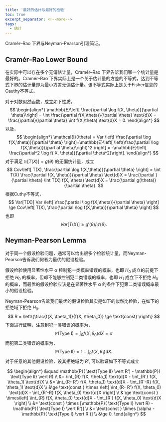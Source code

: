 ```yaml
---
title: '最好的估计与最好的检验'
toc: true
excerpt_separator: <!--more-->
tags:
  - 统计
---
```




Cramér–Rao 下界与Neyman-Pearson引理简证。

<!--more-->



## Cramér–Rao Lower Bound



在实际中可以存在多个无偏估计量，Cramér–Rao 下界告诉我们哪一个统计量是最好的。Cramér–Rao 下界实际上是一个关于估计量的方差的不等式，达到不等式下界的估计量即为最小方差无偏估计量。该不等式实际上是关于Fisher信息的Cauthy不等式。

对于对数似然函数，成立如下性质，
$$
\begin{align*}
\mathbb{E}\left[ \frac{\partial \log f(X, \theta)}{\partial \theta}\right] = \int \frac{\partial f(X,\theta)}{\partial \theta}  \text{d}X = \frac{\partial}{\partial \theta} \int  f(X,\theta) \text{d}X = 0. 
\end{align*}
$$
以及，
$$
\begin{align*}
\mathcal{I}(\theta) = Var \left[ \frac{\partial \log f(X,\theta)}{\partial \theta}  \right]=\mathbb{E}\left[ \left(\frac{\partial \log f(X,\theta)}{\partial \theta}\right)^2 \right] = -\mathbb{E}\left[ \frac{\partial^2 \log f( X, \theta)}{\partial \theta^2}\right].
\end{align*}
$$
对于满足 $\mathbb{E}[T(X)] = g(\theta)$ 的无偏统计量，成立
$$
Cov\left[ T(X), \frac{\partial \log f(X,\theta)}{\partial  \theta} \right] = \int T(X) \frac{\partial f(X, \theta)}{\partial \theta} \text{d}X = \frac{\partial }{\partial \theta} \int T(X) f(X, \theta) \text{d}X = \frac{\partial g(\theta)}{\partial \theta}.
$$
根据Cuthy不等式，
$$
Var[T(X)] Var \left[ \frac{\partial \log f(X,\theta)}{\partial \theta}  \right] \ge Cov\left[ T(X), \frac{\partial \log f(X,\theta)}{\partial  \theta} \right]
$$
也即
$$
Var[T(X)] \ge  g'(\theta)/ \mathcal{I}(\theta).
$$


## Neyman-Pearson Lemma



对于同一个假设检验问题，通常可以给出很多个检验统计量，而Neyman-Pearson告诉我们何者为最优的假设检验。

假设检验使用显著性水平 $\alpha$ 控制犯一类概率错误的概率，也即 $H_0$ 成立的前提下拒绝 $H_0$ 的概率，但却不能够控制犯二类错误的概率，也即 $H_1$ 成立下不拒绝 $H_0$ 的概率，而最优的假设检验应该是在显著性水平 $\alpha$ 的条件下犯第二类错误概率最小的假设检验。

Neyman-Pearson告诉我们最优的假设检验其实是如下的似然比检验，在如下的拒绝域下拒绝 $H_0$.
$$
R = \left\{\frac{f(X, \theta_1)}{f(X, \theta_0)} \ge \text{const} \right\}
$$
下面进行证明，注意到犯一类错误的概率为，
$$
\mathbb{P}( \text{Type I}) = \int_R f(X, \theta_0 ) \text{d}X  = \alpha
$$
而犯第二类错误的概率为，
$$
\mathbb{P}( \text{Type II}) = 1 - \int_R f(X, \theta_1) \text{d}X.
$$
对于任意的其他假设检验，设其拒绝域为 $R'$, 可以验证如下不等式成立


$$
\begin{align*}
&\quad \mathbb{P}( \text{Type II} \vert R')  -  \mathbb{P}( \text{Type II} \vert R) \\
&= \int_{R} f(X, \theta_1) \text{d}X - \int_{R'} f(X, \theta_1) \text{d}X \\
&=  \int_{R- R'} f(X, \theta_1) \text{d}X - \int_{R'-R} f(X, \theta_1) \text{d}X \\
&\ge \text{const } \times  \left[ \int_{R- R'} f(X, \theta_0) \text{d}X - \int_{R'-R} f(X, \theta_0) \text{d}X \right] \\
& \ge \text{const } \times\left[ \int_{R} f(X, \theta_0) \text{d}X - \int_{R'} f(X, \theta_0) \text{d}X \right] \\
&= \text{const } \times [\mathbb{P}( \text{Type I} \vert R)  -  \mathbb{P}( \text{Type I} \vert R')] \\
&= \text{const }  \times [\alpha - \mathbb{P}( \text{Type I} \vert R')] \\
&\ge 0.
\end{align*}
$$
